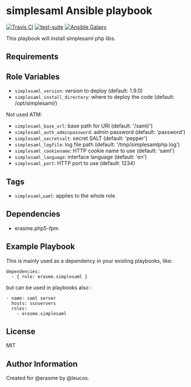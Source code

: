 simplesaml Ansible playbook
===========================

[![Travis
CI](http://img.shields.io/travis/erasme/ansible-simplesaml.svg?style=flat)](http://travis-ci.org/erasme/ansible-simplesaml)
[![test-suite](http://img.shields.io/badge/ansible--roles--specs-ansible--simplesaml-blue.svg?style=flat)](https://github.com/erasme/ansible-roles-specs/tree/master/ansible-simplesaml/)
[![Ansible
Galaxy](http://img.shields.io/badge/galaxy-erasme.simplesaml-660198.svg?style=flat)](https://galaxy.ansible.com/list#/roles/2971)

This playbook will install simplesaml php libs.

Requirements
------------

Role Variables
--------------

  - `simplesaml_version`: version to deploy (default: 1.9.0)
  - `simplesaml_install_directory`: where to deploy the code (default: /opt/simplesaml/)

Not used ATM:

  - `simplesaml_base_url`: base path for URI (default: '/saml/')
  - `simplesaml_auth_adminpassword`: admin password (default: 'password')
  - `simplesaml_secretsalt`: secret SALT (default: 'pepper')
  - `simplesaml_logfile`: log file path (default: '/tmp/simplesamlphp.log')
  - `simplesaml_cookiename`: HTTP cookie name to use (default: 'saml')
  - `simplesaml_language`: interface language (default: 'en')
  - `simplesaml_port`: HTTP port to use (default: 1234)

Tags
----

  - `simplesaml`,`saml`: applies to the whole role

Dependencies
------------

  - erasme.php5-fpm

Example Playbook
----------------

This is mainly used as a dependency in your existing playbooks, like:

    dependencies:
      - { role: erasme.simplesaml }

but can be used in playbooks also :

    - name: saml server
      hosts: ssoservers
      roles:
        - erasme.simplesaml

License
-------

MIT

Author Information
------------------

Created for @erasme by @leucos.

